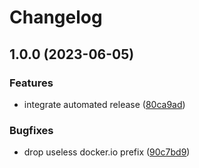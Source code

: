 # Changelog

## 1.0.0 (2023-06-05)


### Features

* integrate automated release ([80ca9ad](https://github.com/kustomhippie/clamav/commit/80ca9ad4b7c67fe1c9b0f9c4ecfc33fc42057e67))


### Bugfixes

* drop useless docker.io prefix ([90c7bd9](https://github.com/kustomhippie/clamav/commit/90c7bd9954402f95d5810d387dd2085eea02d795))

